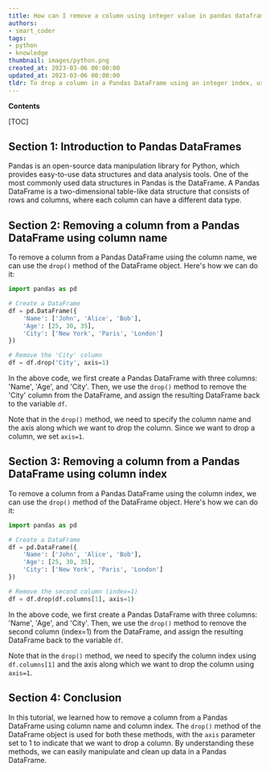```yaml
---
title: How can I remove a column using integer value in pandas dataframe using python?
authors:
- smart_coder
tags:
- python
- knowledge
thumbnail: images/python.png
created_at: 2023-03-06 00:00:00
updated_at: 2023-03-06 00:00:00
tldr: To drop a column in a Pandas DataFrame using an integer index, use the `DataFrame.drop` method with the `axis` parameter set to 1 and the `columns` parameter to the integer index.
---
```


**Contents**

[TOC]

## Section 1: Introduction to Pandas DataFrames

Pandas is an open-source data manipulation library for Python, which provides easy-to-use data structures and data analysis tools. One of the most commonly used data structures in Pandas is the DataFrame. A Pandas DataFrame is a two-dimensional table-like data structure that consists of rows and columns, where each column can have a different data type.

## Section 2: Removing a column from a Pandas DataFrame using column name

To remove a column from a Pandas DataFrame using the column name, we can use the `drop()` method of the DataFrame object. Here's how we can do it:

```python
import pandas as pd

# Create a DataFrame
df = pd.DataFrame({
    'Name': ['John', 'Alice', 'Bob'],
    'Age': [25, 30, 35],
    'City': ['New York', 'Paris', 'London']
})

# Remove the 'City' column
df = df.drop('City', axis=1)
```

In the above code, we first create a Pandas DataFrame with three columns: 'Name', 'Age', and 'City'. Then, we use the `drop()` method to remove the 'City' column from the DataFrame, and assign the resulting DataFrame back to the variable `df`. 

Note that in the `drop()` method, we need to specify the column name and the axis along which we want to drop the column. Since we want to drop a column, we set `axis=1`.

## Section 3: Removing a column from a Pandas DataFrame using column index

To remove a column from a Pandas DataFrame using the column index, we can use the `drop()` method of the DataFrame object. Here's how we can do it:

```python
import pandas as pd

# Create a DataFrame
df = pd.DataFrame({
    'Name': ['John', 'Alice', 'Bob'],
    'Age': [25, 30, 35],
    'City': ['New York', 'Paris', 'London']
})

# Remove the second column (index=1)
df = df.drop(df.columns[1], axis=1)
```

In the above code, we first create a Pandas DataFrame with three columns: 'Name', 'Age', and 'City'. Then, we use the `drop()` method to remove the second column (index=1) from the DataFrame, and assign the resulting DataFrame back to the variable `df`. 

Note that in the `drop()` method, we need to specify the column index using `df.columns[1]` and the axis along which we want to drop the column using `axis=1`.

## Section 4: Conclusion

In this tutorial, we learned how to remove a column from a Pandas DataFrame using column name and column index. The `drop()` method of the DataFrame object is used for both these methods, with the `axis` parameter set to 1 to indicate that we want to drop a column. By understanding these methods, we can easily manipulate and clean up data in a Pandas DataFrame.
